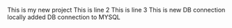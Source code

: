 This is my new project
This is line 2
This is line 3
This is new DB connection
locally added DB connection to MYSQL
